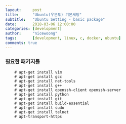 ```yaml
---
layout:     post
title:      "Ubuntu(우분투) 기본세팅"
subtitle:   "Ubuntu Setting - basic package" 
date:       2018-03-06 12:00:00
categories: [development]
author:     "nicewoong"
tags:       [development, linux, c, docker, ubuntu]
comments: true
---
```








### 필요한 패키지들

        # apt-get install vim
        # apt-get install gcc
        # apt-get install net-tools
        # apt-get install g++
        # apt-get install openssh-client openssh-server
        # apt-get install python
        # apt-get install git
        # apt-get install build-essential
        # apt-get install sudo
        # apt-get install telnet
        # apt-transport-https
        
        
        


